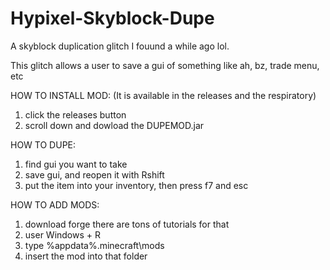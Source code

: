 # Hypixel-Skyblock-Dupe
A skyblock duplication glitch I fouund a while ago lol. 


This glitch allows a user to save a gui of something like ah, bz, trade menu, etc


HOW TO INSTALL MOD:
(It is available in the releases and the respiratory)
1) click the releases button
2) scroll down and dowload the DUPEMOD.jar


HOW TO DUPE: 
1) find gui you want to take
2) save gui, and reopen it with Rshift
3) put the item into your inventory, then press f7 and esc


HOW TO ADD MODS:
1) download forge there are tons of tutorials for that
2) user Windows + R
3) type %appdata%\.minecraft\mods
4) insert the mod into that folder
